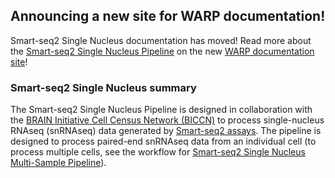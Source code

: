 ## Announcing a new site for WARP documentation!

Smart-seq2 Single Nucleus documentation has moved! Read more about the [Smart-seq2 Single Nucleus Pipeline](https://broadinstitute.github.io/warp/documentation/Pipelines/Smart-seq2_Single_Nucleus_Pipeline/) on the new [WARP documentation site](https://broadinstitute.github.io/warp/)!

### Smart-seq2 Single Nucleus summary

The Smart-seq2 Single Nucleus Pipeline is designed in collaboration with the [BRAIN Initiative Cell Census Network (BICCN)](https://biccn.org/) to process single-nucleus RNAseq (snRNAseq) data generated by [Smart-seq2 assays](https://www.nature.com/articles/nmeth.2639). The pipeline is designed to process paired-end snRNAseq data from an individual cell (to process multiple cells, see the workflow for [Smart-seq2 Single Nucleus Multi-Sample Pipeline](https://github.com/broadinstitute/warp/blob/master/pipelines/skylab/smartseq2_single_nucleus_multisample/MultiSampleSmartSeq2SingleNucleus.wdl)). 
